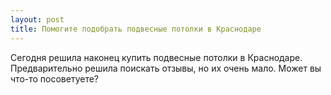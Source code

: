 ```yaml
---
layout: post 
title: Помогите подобрать подвесные потолки в Краснодаре 
--- 
```

Сегодня решила наконец купить подвесные потолки в Краснодаре. Предварительно решила поискать отзывы, но их очень мало. Может вы что-то посоветуете?